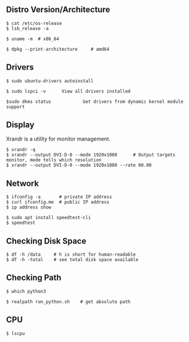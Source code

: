 ## Distro Version/Architecture

```console
$ cat /etc/os-release
$ lsb_release -a

$ uname -m  # x86_64

$ dpkg --print-architecture     # amd64
```

## Drivers

```console
$ sudo ubuntu-drivers autoinstall

$ sudo lspci -v      View all drivers installed

$sudo dkms status            Get drivers from dynamic kernel module support
```

## Display

Xrandr is a utility for monitor management.

```console
$ xrandr -q
$ xrandr --output DVI-D-0 --mode 1920x1080      # Output targets monitor, mode tells which resolution
$ xrandr --output DVI-D-0 --mode 1920x1080 --rate 60.00
```

## Network

```console
$ ifconfig -a       # private IP address
$ curl ifconfig.me  # public IP address
$ ip address show

$ sudo apt install speedtest-cli
$ speedtest
```

## Checking Disk Space

```console
$ df -h /data     # h is short for human-readable
$ df -h -total    # see total disk space available
```

## Checking Path

```console
$ which python3

$ realpath run_python.sh    # get absolute path
```

## CPU

```console
$ lscpu
```
